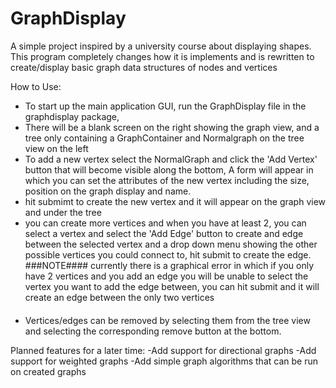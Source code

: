 # GraphDisplay
A simple project inspired by a university course about displaying shapes. This program completely changes how it is implements and is rewritten to create/display basic graph data structures of nodes and vertices

How to Use:
- To start up the main application GUI, run the GraphDisplay file in the graphdisplay package,
- There will be a blank screen on the right showing the graph view, and a tree only containing a GraphContainer and Normalgraph on the tree view on the left
- To add a new vertex select the NormalGraph and click the 'Add Vertex' button that will become visible along the bottom, A form will appear in which you can set the attributes of the new vertex including the size, position on the graph display and name.
- hit submimt to create the new vertex and it will appear on the graph view and under the tree
- you can create more vertices and when you have at least 2, you can select a vertex and select the 'Add Edge' button to create and edge between the selected vertex and a drop down menu showing the other possible vertices you could connect to, hit submit to create the edge.
###NOTE####
currently there is a graphical error in which if you only have 2 vertices and you add an edge you will be unable to select the vertex you want to add the edge between, you can hit submit and it will create an edge between the only two vertices
####
- Vertices/edges can be removed by selecting them from the tree view and selecting the corresponding remove button at the bottom.

Planned features for a later time:
-Add support for directional graphs 
-Add support for weighted graphs
-Add simple graph algorithms that can be run on created graphs
